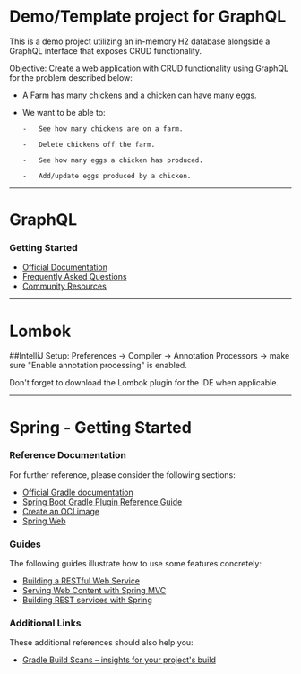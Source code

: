# Demo/Template project for GraphQL

This is a demo project utilizing an in-memory H2 database alongside a GraphQL interface that exposes CRUD functionality.

Objective: Create a web application with CRUD functionality using GraphQL for the problem described below:

-	A Farm has many chickens and a chicken can have many eggs.

-	We want to be able to:
     
        -	See how many chickens are on a farm.
             
        -	Delete chickens off the farm.
             
        -	See how many eggs a chicken has produced.
             
        -	Add/update eggs produced by a chicken.

-------------------------

# GraphQL

### Getting Started

* [Official Documentation](https://graphql.org/learn/)
* [Frequently Asked Questions](https://graphql.org/faq/)
* [Community Resources](https://graphql.org/community/)

--------------------------------------------

# Lombok

##IntelliJ Setup:
Preferences -> Compiler -> Annotation Processors -> make sure "Enable annotation processing" is enabled.

Don't forget to download the Lombok plugin for the IDE when applicable.

--------------------------------------------

# Spring - Getting Started

### Reference Documentation
For further reference, please consider the following sections:

* [Official Gradle documentation](https://docs.gradle.org)
* [Spring Boot Gradle Plugin Reference Guide](https://docs.spring.io/spring-boot/docs/2.4.4/gradle-plugin/reference/html/)
* [Create an OCI image](https://docs.spring.io/spring-boot/docs/2.4.4/gradle-plugin/reference/html/#build-image)
* [Spring Web](https://docs.spring.io/spring-boot/docs/2.4.4/reference/htmlsingle/#boot-features-developing-web-applications)

### Guides
The following guides illustrate how to use some features concretely:

* [Building a RESTful Web Service](https://spring.io/guides/gs/rest-service/)
* [Serving Web Content with Spring MVC](https://spring.io/guides/gs/serving-web-content/)
* [Building REST services with Spring](https://spring.io/guides/tutorials/bookmarks/)

### Additional Links
These additional references should also help you:

* [Gradle Build Scans – insights for your project's build](https://scans.gradle.com#gradle)



